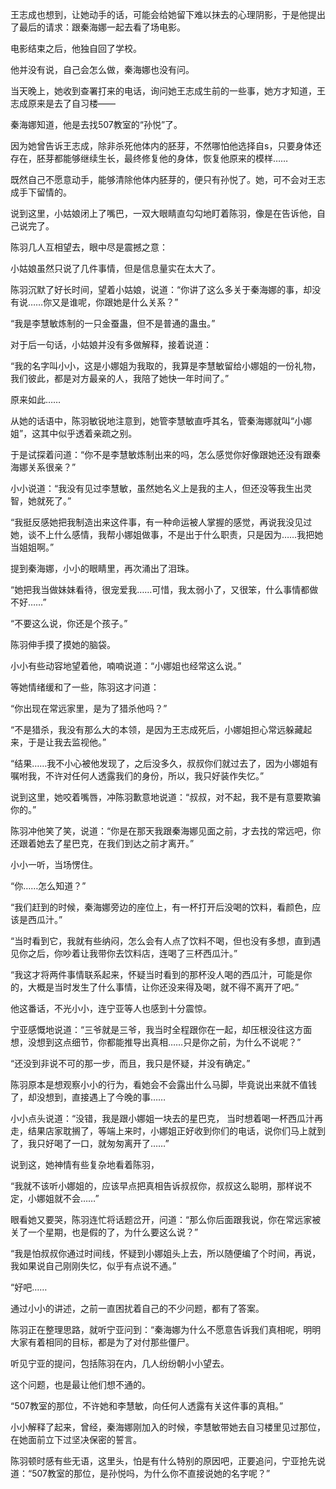 王志成也想到，让她动手的话，可能会给她留下难以抹去的心理阴影，于是他提出了最后的请求：跟秦海娜一起去看了场电影。

电影结束之后，他独自回了学校。

他并没有说，自己会怎么做，秦海娜也没有问。

当天晚上，她收到查署打来的电话，询问她王志成生前的一些事，她方才知道，王志成原来是去了自习楼——

秦海娜知道，他是去找507教室的“孙悦”了。

因为她曾告诉王志成，除非杀死他体内的胚芽，不然哪怕他选择自s，只要身体还存在，胚芽都能够继续生长，最终修复他的身体，恢复他原来的模样……

既然自己不愿意动手，能够清除他体内胚芽的，便只有孙悦了。她，可不会对王志成手下留情的。

说到这里，小姑娘闭上了嘴巴，一双大眼睛直勾勾地盯着陈羽，像是在告诉他，自己说完了。

陈羽几人互相望去，眼中尽是震撼之意：

小姑娘虽然只说了几件事情，但是信息量实在太大了。

陈羽沉默了好长时间，望着小姑娘，说道：“你讲了这么多关于秦海娜的事，却没有说……你又是谁呢，你跟她是什么关系？”

“我是李慧敏炼制的一只金蚕蛊，但不是普通的蛊虫。”

对于后一句话，小姑娘并没有多做解释，接着说道：

“我的名字叫小小，这是小娜姐为我取的，我算是李慧敏留给小娜姐的一份礼物，我们彼此，都是对方最亲的人，我陪了她快一年时间了。”

原来如此……

从她的话语中，陈羽敏锐地注意到，她管李慧敏直呼其名，管秦海娜就叫“小娜姐”，这其中似乎透着亲疏之别。

于是试探着问道：“你不是李慧敏炼制出来的吗，怎么感觉你好像跟她还没有跟秦海娜关系很亲？”

小小说道：“我没有见过李慧敏，虽然她名义上是我的主人，但还没等我生出灵智，她就死了。”

“我挺反感她把我制造出来这件事，有一种命运被人掌握的感觉，再说我没见过她，谈不上什么感情，我帮小娜姐做事，不是出于什么职责，只是因为……我把她当姐姐啊。”

提到秦海娜，小小的眼睛里，再次涌出了泪珠。

“她把我当做妹妹看待，很宠爱我……可惜，我太弱小了，又很笨，什么事情都做不好……”

“不要这么说，你还是个孩子。”

陈羽伸手摸了摸她的脑袋。

小小有些动容地望着他，喃喃说道：“小娜姐也经常这么说。”

等她情绪缓和了一些，陈羽这才问道：

“你出现在常远家里，是为了猎杀他吗？”

“不是猎杀，我没有那么大的本领，是因为王志成死后，小娜姐担心常远躲藏起来，于是让我去监视他。”

“结果……我不小心被他发现了，之后没多久，叔叔你们就过去了，因为小娜姐有嘱咐我，不许对任何人透露我们的身份，所以，我只好装作失忆。”

说到这里，她咬着嘴唇，冲陈羽歉意地说道：“叔叔，对不起，我不是有意要欺骗你的。”

陈羽冲他笑了笑，说道：“你是在那天我跟秦海娜见面之前，才去找的常远吧，你还跟着她去了星巴克，在我们到达之前才离开。”

小小一听，当场愣住。

“你……怎么知道？”

“我们赶到的时候，秦海娜旁边的座位上，有一杯打开后没喝的饮料，看颜色，应该是西瓜汁。”

“当时看到它，我就有些纳闷，怎么会有人点了饮料不喝，但也没有多想，直到遇见你之后，你吵着让我带你去饮料店，连喝了三杯西瓜汁。”

“我这才将两件事情联系起来，怀疑当时看到的那杯没人喝的西瓜汁，可能是你的，大概是当时发生了什么事情，让你还没来得及喝，就不得不离开了吧。”

他这番话，不光小小，连宁亚等人也感到十分震惊。

宁亚感慨地说道：“三爷就是三爷，我当时全程跟你在一起，却压根没往这方面想，没想到这点细节，你都能推导出真相……只是你之前，为什么不说呢？”

“还没到非说不可的那一步，而且，我只是怀疑，并没有确定。”

陈羽原本是想观察小小的行为，看她会不会露出什么马脚，毕竟说出来就不值钱了，却没想到，直接遇上了今晚的事……

小小点头说道：“没错，我是跟小娜姐一块去的星巴克， 当时想着喝一杯西瓜汁再走，结果店家耽搁了，等端上来时，小娜姐正好收到你们的电话，说你们马上就到了，我只好喝了一口，就匆匆离开了……”

说到这，她神情有些复杂地看着陈羽，

“我就不该听小娜姐的，应该早点把真相告诉叔叔你，叔叔这么聪明，那样说不定，小娜姐就不会……”

眼看她又要哭，陈羽连忙将话题岔开，问道：“那么你后面跟我说，你在常远家被关了一个星期，也是假的了，为什么要这么说？”

“我是怕叔叔你通过时间线，怀疑到小娜姐头上去，所以随便编了个时间，再说，我如果说自己刚刚失忆，似乎有点说不通。”

“好吧……

通过小小的讲述，之前一直困扰着自己的不少问题，都有了答案。

陈羽正在整理思路，就听宁亚问到：“秦海娜为什么不愿意告诉我们真相呢，明明大家有着相同的目标，都是为了对付那些僵尸。

听见宁亚的提问，包括陈羽在内，几人纷纷朝小小望去。

这个问题，也是最让他们想不通的。

“507教室的那位，不许她和李慧敏，向任何人透露有关这件事的真相。”

小小解释了起来，曾经，秦海娜刚加入的时候，李慧敏带她去自习楼里见过那位，在她面前立下过坚决保密的誓言。

陈羽顿时感有些无语，这里头，怕是有什么特别的原因吧，正要追问，宁亚抢先说道：“507教室的那位，是孙悦吗，为什么你不直接说她的名字呢？”
